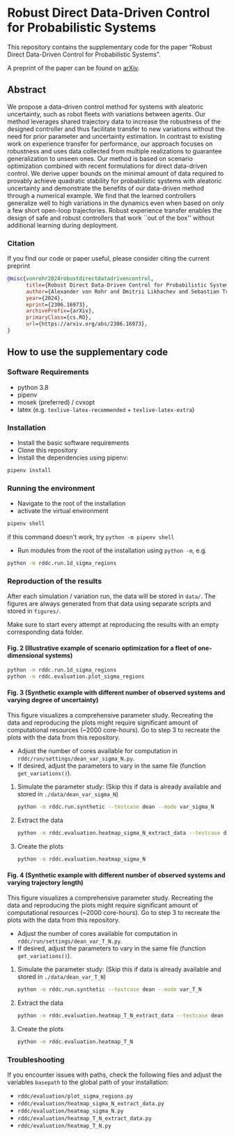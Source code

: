# Robust Direct Data-Driven Control for Probabilistic Systems

This repository contains the supplementary code for the paper "Robust Direct Data-Driven Control for Probabilistic Systems".

A preprint of the paper can be found on [arXiv](https://arxiv.org/abs/2306.16973).

## Abstract

We propose a data-driven control method for systems with aleatoric uncertainty, such as robot fleets with variations between agents. Our method leverages shared trajectory data to increase the robustness of the designed controller and thus facilitate transfer to new variations without the need for prior parameter and uncertainty estimation. In contrast to existing work on experience transfer for performance, our approach focuses on robustness and uses data collected from multiple realizations to guarantee generalization to unseen ones. Our method is based on scenario optimization combined with recent formulations for direct data-driven control. We derive upper bounds on the minimal amount of data required to provably achieve quadratic stability for probabilistic systems with aleatoric uncertainty and demonstrate the benefits of our data-driven method through a numerical example. We find that the learned controllers generalize well to high variations in the dynamics even when based on only a few short open-loop trajectories. Robust experience transfer enables the design of safe and robust controllers that work ``out of the box'' without additional learning during deployment.

### Citation

If you find our code or paper useful, please consider citing the current preprint

```bibtex
@misc{vonrohr2024robustdirectdatadrivencontrol,
      title={Robust Direct Data-Driven Control for Probabilistic Systems}, 
      author={Alexander von Rohr and Dmitrii Likhachev and Sebastian Trimpe},
      year={2024},
      eprint={2306.16973},
      archivePrefix={arXiv},
      primaryClass={cs.RO},
      url={https://arxiv.org/abs/2306.16973}, 
}
```

## How to use the supplementary code

### Software Requirements

* python 3.8
* pipenv
* mosek (preferred) / cvxopt
* latex (e.g. `texlive-latex-recommended` + `texlive-latex-extra`)

### Installation

* Install the basic software requirements
* Clone this repository
* Install the dependencies using pipenv:

```bash
pipenv install
```

### Running the environment

* Navigate to the root of the installation
* activate the virtual environment

```bash
pipenv shell
```

if this command doesn't work, try `python -m pipenv shell`

* Run modules from the root of the installation using `python -m`, e.g.

```bash
python -m rddc.run.1d_sigma_regions
```

### Reproduction of the results

After each simulation / variation run, the data will be stored in `data/`. The figures are always generated from that data using separate scripts and stored in `figures/`.

Make sure to start every attempt at reproducing the results with an empty corresponding data folder.

#### Fig. 2 (Illustrative example of scenario optimization for a fleet of one-dimensional systems)

```bash
python -m rddc.run.1d_sigma_regions
python -m rddc.evaluation.plot_sigma_regions
```

#### Fig. 3 (Synthetic example with different number of observed systems and varying degree of uncertainty)

This figure visualizes a comprehensive parameter study. Recreating the data and reproducing the plots might require significant amount of computational resources (~2000 core-hours). Go to step 3 to recreate the plots with the data from this repository.

* Adjust the number of cores available for computation in `rddc/run/settings/dean_var_sigma_N.py`.
* If desired, adjust the parameters to vary in the same file (function `get_variations()`).

1. Simulate the parameter study: (Skip this if data is already available and stored in `./data/dean_var_sigma_N`)

      ```bash
      python -m rddc.run.synthetic --testcase dean --mode var_sigma_N
      ```

2. Extract the data

      ```bash
      python -m rddc.evaluation.heatmap_sigma_N_extract_data --testcase dean --mode var_sigma_N
      ```

3. Create the plots

      ```bash
      python -m rddc.evaluation.heatmap_sigma_N
      ```

#### Fig. 4 (Synthetic example with different number of observed systems and varying trajectory length)

This figure visualizes a comprehensive parameter study. Recreating the data and reproducing the plots might require significant amount of computational resources (~2000 core-hours). Go to step 3 to recreate the plots with the data from this repository.

* Adjust the number of cores available for computation in `rddc/run/settings/dean_var_T_N.py`.
* If desired, adjust the parameters to vary in the same file (function `get_variations()`).

1. Simulate the parameter study: (Skip this if data is already available and stored in `./data/dean_var_T_N`)

      ```bash
      python -m rddc.run.synthetic --testcase dean --mode var_T_N
      ```

2. Extract the data

      ```bash
      python -m rddc.evaluation.heatmap_T_N_extract_data --testcase dean --mode var_T_N
      ```

3. Create the plots

      ```bash
      python -m rddc.evaluation.heatmap_T_N
      ```

### Troubleshooting

If you encounter issues with paths, check the following files and adjust the variables `basepath` to the global path of your installation:

* `rddc/evaluation/plot_sigma_regions.py`
* `rddc/evaluation/heatmap_sigma_N_extract_data.py`
* `rddc/evaluation/heatmap_sigma_N.py`
* `rddc/evaluation/heatmap_T_N_extract_data.py`
* `rddc/evaluation/heatmap_T_N.py`
